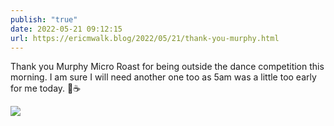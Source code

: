 ```yaml
---
publish: "true"
date: 2022-05-21 09:12:15
url: https://ericmwalk.blog/2022/05/21/thank-you-murphy.html
---
```


Thank you Murphy Micro Roast for being outside the dance competition this morning. I am sure I will need another one too as 5am was a little too early for me today. 🥱☕️


![](https://ericmwalk.blog/uploads/2022/04e586b903.jpg)